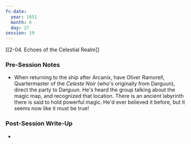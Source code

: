 ```yaml
---
fc-date:
  year: 1051
  month: 6
  day: 27
session: 19
---
```

[[2-04. Echoes of the Celestial Realm]]

### Pre-Session Notes

* When returning to the ship after Arcanix, have Oliver Ramorell, Quartermaster of the *Celeste Noir* (who's originally from Darguun), direct the party to Darguun. He's heard the group talking about the magic map, and recognized that location. There is an ancient labyrinth there is said to hold powerful magic. He'd ever believed it before, but it seems now like it must be true!

### Post-Session Write-Up

* 
